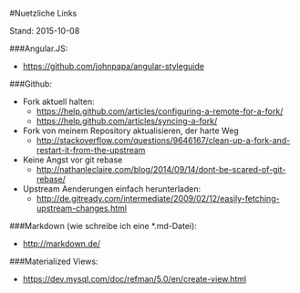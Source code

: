 #Nuetzliche Links

Stand: 2015-10-08 

###Angular.JS:
- https://github.com/johnpapa/angular-styleguide

###Github:
- Fork aktuell halten:
	- https://help.github.com/articles/configuring-a-remote-for-a-fork/
	- https://help.github.com/articles/syncing-a-fork/
- Fork von meinem Repository aktualisieren, der harte Weg
	- http://stackoverflow.com/questions/9646167/clean-up-a-fork-and-restart-it-from-the-upstream
- Keine Angst vor git rebase
	- http://nathanleclaire.com/blog/2014/09/14/dont-be-scared-of-git-rebase/
- Upstream Aenderungen einfach herunterladen:
	- http://de.gitready.com/intermediate/2009/02/12/easily-fetching-upstream-changes.html

###Markdown (wie schreibe ich eine *.md-Datei):
- http://markdown.de/

###Materialized Views:
- https://dev.mysql.com/doc/refman/5.0/en/create-view.html
